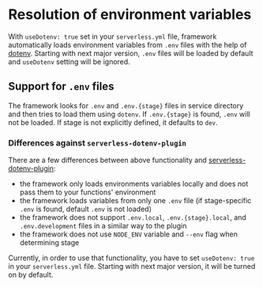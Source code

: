 <!--
title: Resolution of environment variables
menuText: Resolution of environment variables
layout: Doc
-->

# Resolution of environment variables

With `useDotenv: true` set in your `serverless.yml` file, framework automatically loads environment variables from `.env` files with the help of [dotenv](https://www.npmjs.com/package/dotenv). Starting with next major version, `.env` files will be loaded by default and `useDotenv` setting will be ignored.

## Support for `.env` files

The framework looks for `.env` and `.env.{stage}` files in service directory and then tries to load them using `dotenv`. If `.env.{stage}` is found, `.env` will not be loaded. If stage is not explicitly defined, it defaults to `dev`.

### Differences against `serverless-dotenv-plugin`

There are a few differences between above functionality and [serverless-dotenv-plugin](https://github.com/colynb/serverless-dotenv-plugin):

- the framework only loads environments variables locally and does not pass them to your functions' environment
- the framework loads variables from only one `.env` file (if stage-specific `.env` is found, default `.env` is not loaded)
- the framework does not support `.env.local`, `.env.{stage}.local`, and `.env.development` files in a similar way to the plugin
- the framework does not use `NODE_ENV` variable and `--env` flag when determining stage

Currently, in order to use that functionality, you have to set `useDotenv: true` in your `serverless.yml` file. Starting with next major version, it will be turned on by default.
